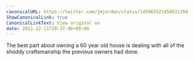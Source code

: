 ```yaml
---
canonicalURL: https://twitter.com/jmjordan/status/145965521458831360
ShowCanonicalLink: true
CanonicalLinkText: View original on
date: 2011-12-11T20:37:46+00:00
---
```

The best part about owning a 60 year old house is dealing with all of the shoddy craftsmanship the previous owners had done.